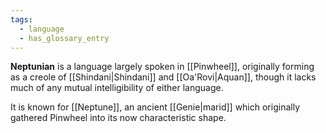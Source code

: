 ```yaml
---
tags:
  - language
  - has_glossary_entry
---
```


**Neptunian** is a language largely spoken in [[Pinwheel]], originally forming as a creole of [[Shindani|Shindani]] and [[Oa'Rovi|Aquan]], though it lacks much of any mutual intelligibility of either language.

It is known for [[Neptune]], an ancient [[Genie|marid]] which originally gathered Pinwheel into its now characteristic shape.